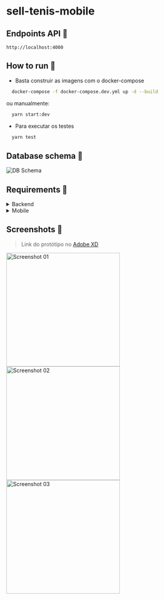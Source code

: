 # sell-tenis-mobile

## Endpoints API 📡
`http://localhost:4000`

## How to run 🚀

- Basta construir as imagens com o docker-compose

```sh
  docker-compose -f docker-compose.dev.yml up -d --build
```

ou manualmente:

```sh
  yarn start:dev
```

- Para executar os testes

```sh
  yarn test
```

## Database schema 💾

<img src=".github/assets/database-schema.png" alt="DB Schema">

## Requirements 🔗

<details>
  <summary>Backend</summary>
  
  | N° | FR (functional requirements) | NFR (non-functional requirements) | OK |
  |----|------------------------------|-----------------------------------|----------------|
  | 1  |  Desenvolver a tela de Splash | | ✅ |
  | 2  | Desenvolver a tela de Home | listando os ténis do backend e respeitando os filtros | ✅ |
  | 3  | Desenvolver a tela de Details | | ✅ |
  | 4  | Desenvolver a tela de Success | | ✅ |
</details>

<details>
  <summary>Mobile</summary>
  
  | N° | FR (functional requirements) | NFR (non-functional requirements) | OK |
  |----|------------------------------|-----------------------------------|----------------|
  | 5  | Deve ser possível cadastrar uma nova cidade ao informar corretamente os dados pedidos | | ✅ |
  | 6  | Listagem de tênis (pedidos) | Adicionar filtros | ✅ |
  | 7  | Comprar tênis (criar pedido) | | ✅ |
  | 8  | Criar apenas das tabelas (Product e Order) | | ✅ |
</details>


## Screenshots 📸

> Link do protótipo no [Adobe XD](https://xd.adobe.com/view/805c6555-3e18-4105-98e5-d5486211e920-d50f/)

<img src=".github/assets/tela1.png" width="300px" alt="Screenshot 01">
<img src=".github/assets/tela2.png" width="300px" alt="Screenshot 02">
<img src=".github/assets/tela3.png" width="300px" alt="Screenshot 03">
